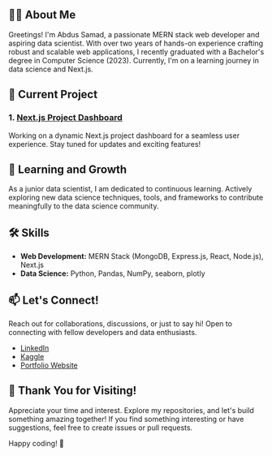 
## 👨‍💻 About Me

Greetings! I'm Abdus Samad, a passionate MERN stack web developer and aspiring data scientist. With over two years of hands-on experience crafting robust and scalable web applications, I recently graduated with a Bachelor's degree in Computer Science (2023). Currently, I'm on a learning journey in data science and Next.js.

## 🚀 Current Project

### 1. [Next.js Project Dashboard](https://nextjs-dashboard-psi-rouge.vercel.app/)

Working on a dynamic Next.js project dashboard for a seamless user experience. Stay tuned for updates and exciting features!

## 🌱 Learning and Growth

As a junior data scientist, I am dedicated to continuous learning. Actively exploring new data science techniques, tools, and frameworks to contribute meaningfully to the data science community.

## 🛠️ Skills

- **Web Development:** MERN Stack (MongoDB, Express.js, React, Node.js), Next.js
- **Data Science:** Python, Pandas, NumPy, seaborn, plotly

## 📫 Let's Connect!

Reach out for collaborations, discussions, or just to say hi! Open to connecting with fellow developers and data enthusiasts.

- [LinkedIn](https://www.linkedin.com/in/abdussamad27/)
- [Kaggle](https://www.kaggle.com/abdussamad27)
- [Portfolio Website](https://65107a0acb64f60194b9fd88--jade-fairy-86a32a.netlify.app/)

## 🌟 Thank You for Visiting!

Appreciate your time and interest. Explore my repositories, and let's build something amazing together! If you find something interesting or have suggestions, feel free to create issues or pull requests.

Happy coding! 🚀
